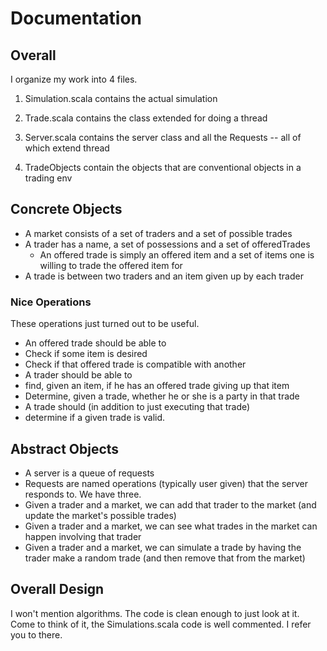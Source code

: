 # Documentation

## Overall

I organize my work into 4 files.

1. Simulation.scala contains the actual simulation

2. Trade.scala contains the class extended for doing a thread

3. Server.scala contains the server class and all the Requests
    -- all of which extend thread

4. TradeObjects contain the objects that are conventional objects in a trading env


## Concrete Objects

* A market consists of a set of traders and a set of possible trades
 * A trader has a name, a set of possessions and a set of offeredTrades
    * An offered trade is simply an offered item and a set of items one is willing to trade the offered item for
 * A trade is between two traders and an item given up by each trader

### Nice Operations

These operations just turned out to be useful.

* An offered trade should be able to
 * Check if some item is desired
 * Check if that offered trade is compatible with another
* A trader should be able to
 * find, given an item, if he has an offered trade giving up that item
 * Determine, given a trade, whether he or she is a party in that trade
* A trade should (in addition to just executing that trade)
 * determine if a given trade is valid.

## Abstract Objects

* A server is a queue of requests
 * Requests are named operations (typically user given) that the server responds to. We have three. 
  * Given a trader and a market, we can add that trader to the market (and update the market's possible trades)
  * Given a trader and a market, we can see what trades in the market can happen involving that trader
  * Given a trader and a market, we can simulate a trade by having the trader make a random trade (and then remove that from the market)


## Overall Design 

I won't mention algorithms. The code is clean enough to just look at it.
Come to think of it, the Simulations.scala code is well commented. I refer you to there. 



